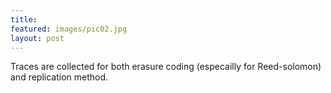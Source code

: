 ```yaml
---
title: 
featured: images/pic02.jpg
layout: post
---
```


<p>Traces are collected for both erasure coding (especailly for Reed-solomon) and replication method.</p>

